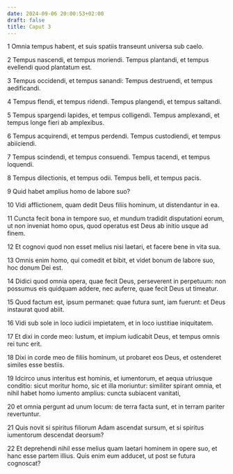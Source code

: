 ```yaml
---
date: 2024-09-06 20:00:53+02:00
draft: false
title: Caput 3
---
```





1 Omnia tempus habent, et suis spatiis transeunt universa sub caelo.

2 Tempus nascendi, et tempus moriendi. Tempus plantandi, et tempus evellendi quod plantatum est.

3 Tempus occidendi, et tempus sanandi: Tempus destruendi, et tempus aedificandi.

4 Tempus flendi, et tempus ridendi. Tempus plangendi, et tempus saltandi.

5 Tempus spargendi lapides, et tempus colligendi. Tempus amplexandi, et tempus longe fieri ab amplexibus.

6 Tempus acquirendi, et tempus perdendi. Tempus custodiendi, et tempus abiiciendi.

7 Tempus scindendi, et tempus consuendi. Tempus tacendi, et tempus loquendi.

8 Tempus dilectionis, et tempus odii. Tempus belli, et tempus pacis.

9 Quid habet amplius homo de labore suo?

10 Vidi afflictionem, quam dedit Deus filiis hominum, ut distendantur in ea.

11 Cuncta fecit bona in tempore suo, et mundum tradidit disputationi eorum, ut non inveniat homo opus, quod operatus est Deus ab initio usque ad finem.

12 Et cognovi quod non esset melius nisi laetari, et facere bene in vita sua.

13 Omnis enim homo, qui comedit et bibit, et videt bonum de labore suo, hoc donum Dei est.

14 Didici quod omnia opera, quae fecit Deus, perseverent in perpetuum: non possumus eis quidquam addere, nec auferre, quae fecit Deus ut timeatur.

15 Quod factum est, ipsum permanet: quae futura sunt, iam fuerunt: et Deus instaurat quod abiit.

16 Vidi sub sole in loco iudicii impietatem, et in loco iustitiae iniquitatem.

17 Et dixi in corde meo: Iustum, et impium iudicabit Deus, et tempus omnis rei tunc erit.

18 Dixi in corde meo de filiis hominum, ut probaret eos Deus, et ostenderet similes esse bestiis.

19 Idcirco unus interitus est hominis, et iumentorum, et aequa utriusque conditio: sicut moritur homo, sic et illa moriuntur: similiter spirant omnia, et nihil habet homo iumento amplius: cuncta subiacent vanitati,

20 et omnia pergunt ad unum locum: de terra facta sunt, et in terram pariter revertuntur.

21 Quis novit si spiritus filiorum Adam ascendat sursum, et si spiritus iumentorum descendat deorsum?

22 Et deprehendi nihil esse melius quam laetari hominem in opere suo, et hanc esse partem illius. Quis enim eum adducet, ut post se futura cognoscat?

